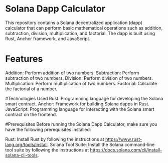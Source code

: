 # Solana Dapp Calculator
This repository contains a Solana decentralized application (dapp) calculator that can perform basic mathematical operations such as addition, subtraction, division, multiplication, and factorial. The dapp is built using Rust, Anchor framework, and JavaScript.

# Features
Addition: Perform addition of two numbers.
Subtraction: Perform subtraction of two numbers.
Division: Perform division of two numbers.
Multiplication: Perform multiplication of two numbers.
Factorial: Calculate the factorial of a number.

#Technologies Used
Rust: Programming language for developing the Solana smart contract.
Anchor: Framework for building Solana dapps in Rust.
JavaScript: Programming language for interacting with the Solana smart contract on the frontend.

#Prerequisites
Before running the Solana Dapp Calculator, make sure you have the following prerequisites installed:

Rust: Install Rust by following the instructions at https://www.rust-lang.org/tools/install.
Solana Tool Suite: Install the Solana command-line tool suite by following the instructions at https://docs.solana.com/cli/install-solana-cli-tools.
